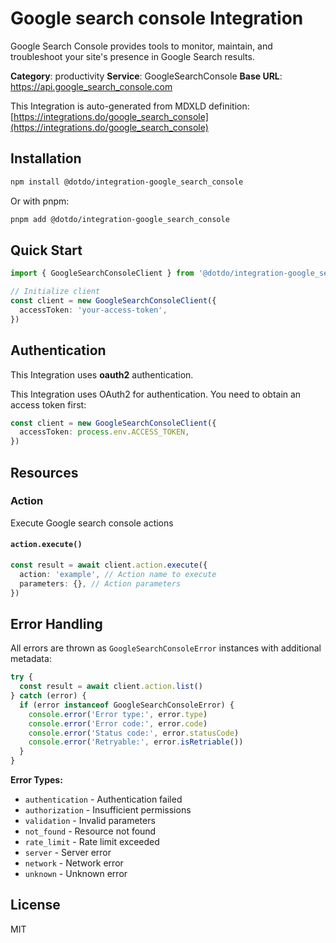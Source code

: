# Google search console Integration

Google Search Console provides tools to monitor, maintain, and troubleshoot your site's presence in Google Search results.

**Category**: productivity
**Service**: GoogleSearchConsole
**Base URL**: https://api.google_search_console.com

This Integration is auto-generated from MDXLD definition: [https://integrations.do/google_search_console](https://integrations.do/google_search_console)

## Installation

```bash
npm install @dotdo/integration-google_search_console
```

Or with pnpm:

```bash
pnpm add @dotdo/integration-google_search_console
```

## Quick Start

```typescript
import { GoogleSearchConsoleClient } from '@dotdo/integration-google_search_console'

// Initialize client
const client = new GoogleSearchConsoleClient({
  accessToken: 'your-access-token',
})
```

## Authentication

This Integration uses **oauth2** authentication.

This Integration uses OAuth2 for authentication. You need to obtain an access token first:

```typescript
const client = new GoogleSearchConsoleClient({
  accessToken: process.env.ACCESS_TOKEN,
})
```

## Resources

### Action

Execute Google search console actions

#### `action.execute()`

```typescript
const result = await client.action.execute({
  action: 'example', // Action name to execute
  parameters: {}, // Action parameters
})
```

## Error Handling

All errors are thrown as `GoogleSearchConsoleError` instances with additional metadata:

```typescript
try {
  const result = await client.action.list()
} catch (error) {
  if (error instanceof GoogleSearchConsoleError) {
    console.error('Error type:', error.type)
    console.error('Error code:', error.code)
    console.error('Status code:', error.statusCode)
    console.error('Retryable:', error.isRetriable())
  }
}
```

**Error Types:**

- `authentication` - Authentication failed
- `authorization` - Insufficient permissions
- `validation` - Invalid parameters
- `not_found` - Resource not found
- `rate_limit` - Rate limit exceeded
- `server` - Server error
- `network` - Network error
- `unknown` - Unknown error

## License

MIT
